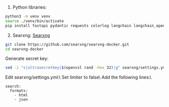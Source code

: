 1. Python libraries:
```bash
python3 -m venv venv
source ./venv/bin/activate
pip install fastapi pydantic requests colorlog langchain langchain_openai langchain_google_genai langchain_anthropic langchain_ollama transformers
```

2. Searxng:
[Searxng](https://github.com/searxng/searxng-docker)

```bash
git clone https://github.com/searxng/searxng-docker.git
cd searxng-docker
```
Generate secret key:
```bash
sed -i "s|ultrasecretkey|$(openssl rand -hex 32)|g" searxng/settings.yml
```
Edit searxng/settings.yml:\\
Set limiter to false\\
Add the following lines:\\
```
search:
  formats:
    - html
    - json
```

